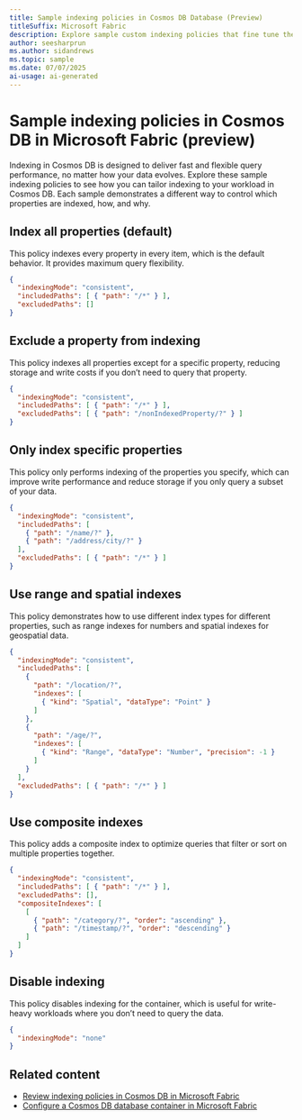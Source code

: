 ```yaml
---
title: Sample indexing policies in Cosmos DB Database (Preview)
titleSuffix: Microsoft Fabric
description: Explore sample custom indexing policies that fine tune the performance of Cosmos DB in Microsoft Fabric during the preview.
author: seesharprun
ms.author: sidandrews
ms.topic: sample
ms.date: 07/07/2025
ai-usage: ai-generated
---
```


# Sample indexing policies in Cosmos DB in Microsoft Fabric (preview)

Indexing in Cosmos DB is designed to deliver fast and flexible query performance, no matter how your data evolves. Explore these sample indexing policies to see how you can tailor indexing to your workload in Cosmos DB. Each sample demonstrates a different way to control which properties are indexed, how, and why.

## Index all properties (default)

This policy indexes every property in every item, which is the default behavior. It provides maximum query flexibility.

```json
{
  "indexingMode": "consistent",
  "includedPaths": [ { "path": "/*" } ],
  "excludedPaths": []
}
```

## Exclude a property from indexing

This policy indexes all properties except for a specific property, reducing storage and write costs if you don’t need to query that property.

```json
{
  "indexingMode": "consistent",
  "includedPaths": [ { "path": "/*" } ],
  "excludedPaths": [ { "path": "/nonIndexedProperty/?" } ]
}
```

## Only index specific properties

This policy only performs indexing of the properties you specify, which can improve write performance and reduce storage if you only query a subset of your data.

```json
{
  "indexingMode": "consistent",
  "includedPaths": [
    { "path": "/name/?" },
    { "path": "/address/city/?" }
  ],
  "excludedPaths": [ { "path": "/*" } ]
}
```

## Use range and spatial indexes

This policy demonstrates how to use different index types for different properties, such as range indexes for numbers and spatial indexes for geospatial data.

```json
{
  "indexingMode": "consistent",
  "includedPaths": [
    {
      "path": "/location/?",
      "indexes": [
        { "kind": "Spatial", "dataType": "Point" }
      ]
    },
    {
      "path": "/age/?",
      "indexes": [
        { "kind": "Range", "dataType": "Number", "precision": -1 }
      ]
    }
  ],
  "excludedPaths": [ { "path": "/*" } ]
}
```

## Use composite indexes

This policy adds a composite index to optimize queries that filter or sort on multiple properties together.

```json
{
  "indexingMode": "consistent",
  "includedPaths": [ { "path": "/*" } ],
  "excludedPaths": [],
  "compositeIndexes": [
    [
      { "path": "/category/?", "order": "ascending" },
      { "path": "/timestamp/?", "order": "descending" }
    ]
  ]
}
```

## Disable indexing

This policy disables indexing for the container, which is useful for write-heavy workloads where you don’t need to query the data.

```json
{
  "indexingMode": "none"
}
```

## Related content

- [Review indexing policies in Cosmos DB in Microsoft Fabric](indexing-policies.md)
- [Configure a Cosmos DB database container in Microsoft Fabric](how-to-configure-container.md)